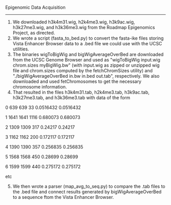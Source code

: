 Epigenomic Data Acquisition
- - - - - - - - - - - - - - 
1. We downloaded h3k4m31.wig, h2k4me3.wig, h3k9ac.wig, h3k27me3.wig, and h3k36me3.wig from the Roadmap Epigenomics Project, as directed.
2. We wrote a script (fasta_to_bed.py) to convert the fasta-ike files storing Vista Enhancer Browser data to a .bed file we could use with the UCSC utilities.
3. The binaries wigToBigWig and bigWigAverageOverBed are downloaded from the UCSC Genome Browser and used as "wigToBigWig input.wig chrom.sizes myBigWig.bw" (with input.wig as zipped or unzipped wig file and chrom.sizes computed by the fetchChromSizes utility) and "./bigWigAverageOverBed in.bw in.bed out.tab", respectively. We also downloaded and used fetChromosomes to get the necessary chromosome information.
4. That resulted in the files h3k4m31.tab, h2k4me3.tab, h3k9ac.tab, h3k27me3.tab, and h3k36me3.tab with data of the form 

0	639	639	33	0.0516432	0.0516432

1	1641	1641	1116	0.680073	0.680073

2	1309	1309	317	0.24217	0.24217

3	1162	1162	200	0.172117	0.172117

4	1390	1390	357	0.256835	0.256835

5	1568	1568	450	0.28699	0.28699

6	1599	1599	440	0.275172	0.275172


etc

5. We then wrote a parser (map_avg_to_seq.py) to compare the .tab files to the .bed file and connect results generated by bigWigAverageOverBed to a sequence ftom the Vista Enhancer Browser. 
